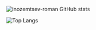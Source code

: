 ![inozemtsev-roman GitHub stats](https://github-readme-stats.vercel.app/api?username=inozemtsev-roman&show_icons=true&theme=transparent&count_private=true)

![Top Langs](https://github-readme-stats.vercel.app/api/top-langs/?username=inozemtsev-roman&langs_count=10&layout=compact)
